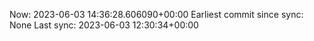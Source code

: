 Now: 2023-06-03 14:36:28.606090+00:00 Earliest commit since sync: None Last sync: 2023-06-03 12:30:34+00:00
